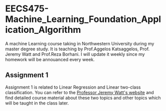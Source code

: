 # EECS475-Machine_Learning_Foundation_Application_Algorithm
A machine Learning course taking in Northwestern University during my master degree study. It is teaching by Prof.Aggelos Katsaggelos, Prof. Jeremy Watt and Prof.Reza Borhani. I will update it weekly since my homework will be annouanced every week.

## Assignment 1 
Assignment 1 is related to Linear Regression and Linear two-class classification. You can refer to the [Professor Jeremy Watt's website](https://jermwatt.github.io/mlrefined/index.html) and find detailed course material about these two topics and other topics which will be taught in the class later. 
